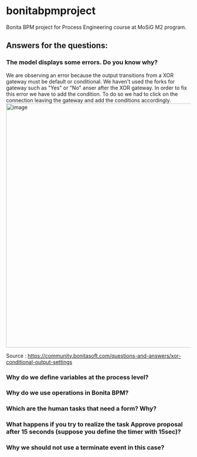 # bonitabpmproject
Bonita BPM project for Process Engineering course at MoSiG M2 program.

## Answers for the questions:

### The model displays some errors. Do you know why?
We are observing an error because the output transitions from a XOR gateway must be default or conditional. We haven't used the forks for gateway such as "Yes" or "No" anser after the XOR gateway. In order to fix this error we have to add the condition. To do so we had to click on the connection leaving the gateway and add the conditions accordingly.
<img width="664" alt="image" src="https://user-images.githubusercontent.com/46463790/196209224-421a1455-58d1-4b18-90cf-52c0385f9e8c.png">



Source : https://community.bonitasoft.com/questions-and-answers/xor-conditional-output-settings

### Why do we define variables at the process level?

### Why do we use operations in Bonita BPM?

### Which are the human tasks that need a form? Why?

### What happens if you try to realize the task Approve proposal after 15 seconds (suppose you define the timer with 15sec)?

### Why we should not use a terminate event in this case?
